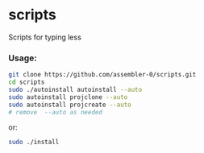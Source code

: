 # scripts
Scripts for typing less

### Usage:
```bash
git clone https://github.com/assembler-0/scripts.git
cd scripts
sudo ./autoinstall autoinstall --auto
sudo autoinstall projclone --auto
sudo autoinstall projcreate --auto
# remove  --auto as needed
```
or:
```bash
sudo ./install
```
